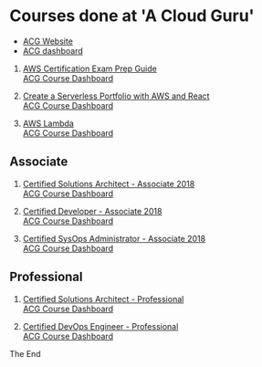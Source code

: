 # Courses done at 'A Cloud Guru'
- [ACG Website](https://acloud.guru)
- [ACG dashboard](https://acloud.guru/dashboard)

1. [AWS Certification Exam Prep Guide](01-aws-certification-exam-prep-guide/readme.md)  
[ACG Course Dashboard](https://acloud.guru/course/aws-certification-preparation/dashboard)

1. [Create a Serverless Portfolio with AWS and React](04-serverless-portfolio/readme.md)  
[ACG Course Dashboard](https://acloud.guru/course/serverless-portfolio-with-react/dashboard)

1. [AWS Lambda](05-lambda/readme.md)  
[ACG Course Dashboard](https://acloud.guru/course/aws-lambda/dashboard)

Associate
---

1. [Certified Solutions Architect - Associate 2018](02-certified-solutions-architect-associate-2018/readme.md)  
[ACG Course Dashboard](https://acloud.guru/course/aws-certified-solutions-architect-associate/dashboard)

1. [Certified Developer - Associate 2018](06-certified-developer-associate-2018/readme.md)  
[ACG Course Dashboard](https://acloud.guru/course/aws-certified-developer-associate/dashboard)

1. [Certified SysOps Administrator - Associate 2018](07-certified-sysops-assoc-2018/readme.md)  
[ACG Course Dashboard](https://acloud.guru/course/aws-certified-sysops-administrator-associate/dashboard)

Professional
---

1. [Certified Solutions Architect - Professional](03-certified-solutions-architect-professional/readme.md)  
[ACG Course Dashboard](https://acloud.guru/course/aws-certified-solutions-architect-professional/dashboard)

1. [Certified DevOps Engineer - Professional](08-cert-devops-eng-pro/readme.md)  
[ACG Course Dashboard](https://acloud.guru/course/aws-certified-devops-engineer-professional/dashboard)

The End